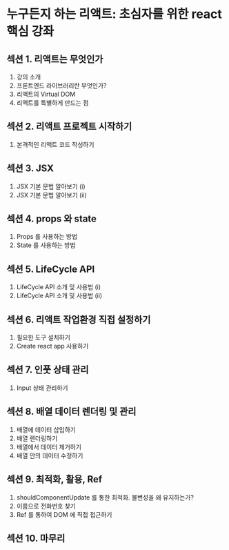 # 누구든지 하는 리액트: 초심자를 위한 react 핵심 강좌



## 섹션 1. 리액트는 무엇인가

1. 강의 소개
2. 프론트엔드 라이브러리란 무엇인가?
3. 리액트의 Virtual DOM
4. 리액트를 특별하게 만드는 점



## 섹션 2. 리액트 프로젝트 시작하기

1. 본격적인 리액트 코드 작성하기



## 섹션 3. JSX

1. JSX 기본 문법 알아보기 (i)
2. JSX 기본 문법 알아보기 (ii)



## 섹션 4. props 와 state

1. Props 를 사용하는 방법
2. State 를 사용하는 방법



## 섹션 5. LifeCycle API

1. LifeCycle API 소개 및 사용법 (i)
2. LifeCycle API 소개 및 사용법 (ii)



## 섹션 6. 리액트 작업환경 직접 설정하기

1. 필요한 도구 설치하기
2. Create react app 사용하기



## 섹션 7. 인풋 상태 관리

1. Input 상태 관리하기



## 섹션 8. 배열 데이터 렌더링 및 관리

1. 배열에 데이터 삽입하기
2. 배열 렌더링하기
3. 배열에서 데이터 제거하기
4. 배열 안의 데이터 수정하기



## 섹션 9. 최적화, 활용, Ref

1. shouldComponentUpdate 를 통한 최적화. 불변성을 왜 유지하는가?
2. 이름으로 전화번호 찾기
3. Ref 를 통하여 DOM 에 직접 접근하기



## 섹션 10. 마무리